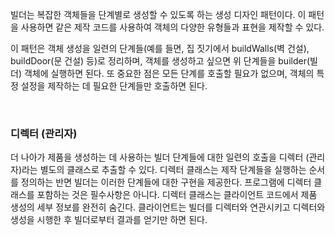 빌더는 복잡한 객체들을 단계별로 생성할 수 있도록 하는 생성 디자인 패턴이다.
이 패턴을 사용하면 같은 제작 코드를 사용하여 객체의 다양한 유형들과 표현을 제작할 수 있다.

이 패턴은 객체 생성을 일련의 단계들​(예를 들면, 집 짓기에서 build­Walls​(벽 건설), build­Door​(문 건설) 등)​로 정리하며, 객체를 생성하고 싶으면 위 단계들을 builder(빌더) 객체에 실행하면 된다.
또 중요한 점은 모든 단계를 호출할 필요가 없으며, 객체의 특정 설정을 제작하는 데 필요한 단계들만 호출하면 된다.

<br/>

### 디렉터 (관리자)
더 나아가 제품을 생성하는 데 사용하는 빌더 단계들에 대한 일련의 호출을 디렉터 (관리자)라는 별도의 클래스로 추출할 수 있다.
디렉터 클래스는 제작 단계들을 실행하는 순서를 정의하는 반면 빌더는 이러한 단계들에 대한 구현을 제공한다.
프로그램에 디렉터 클래스를 포함하는 것은 필수사항은 아니다. 
디렉터 클래스는 클라이언트 코드에서 제품 생성의 세부 정보를 완전히 숨긴다.
클라이언트는 빌더를 디렉터와 연관시키고 디렉터와 생성을 시행한 후 빌더로부터 결과를 얻기만 하면 된다.